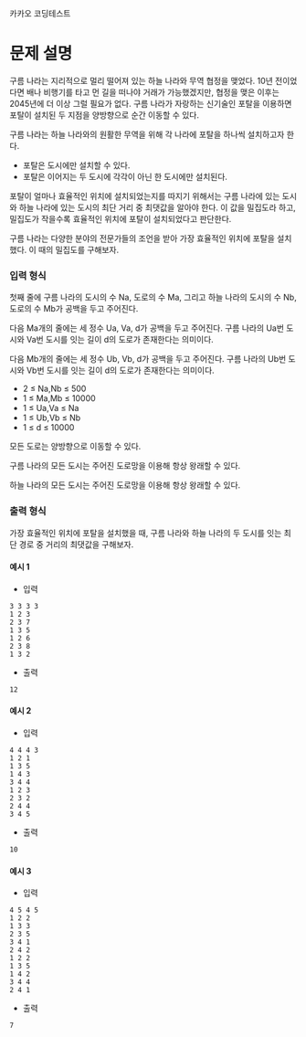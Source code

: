 카카오 코딩테스트

# 문제 설명

구름 나라는 지리적으로 멀리 떨어져 있는 하늘 나라와 무역 협정을 맺었다. 10년 전이었다면 배나 비행기를 타고 먼 길을 떠나야 거래가 가능했겠지만, 협정을 맺은 이후는 2045년에 더 이상 그럴 필요가 없다. 구름 나라가 자랑하는 신기술인 포탈을 이용하면 포탈이 설치된 두 지점을 양방향으로 순간 이동할 수 있다.

구름 나라는 하늘 나라와의 원활한 무역을 위해 각 나라에 포탈을 하나씩 설치하고자 한다.

- 포탈은 도시에만 설치할 수 있다.
- 포탈은 이어지는 두 도시에 각각이 아닌 한 도시에만 설치된다.

포탈이 얼마나 효율적인 위치에 설치되었는지를 따지기 위해서는 구름 나라에 있는 도시와 하늘 나라에 있는 도시의 최단 거리 중 최댓값을 알아야 한다. 이 값을 밀집도라 하고, 밀집도가 작을수록 효율적인 위치에 포탈이 설치되었다고 판단한다.

구름 나라는 다양한 분야의 전문가들의 조언을 받아 가장 효율적인 위치에 포탈을 설치했다. 이 때의 밀집도를 구해보자.

### 입력 형식

첫째 줄에 구름 나라의 도시의 수 Na, 도로의 수 Ma, 그리고 하늘 나라의 도시의 수 Nb, 도로의 수 Mb가 공백을 두고 주어진다.

다음 Ma개의 줄에는 세 정수 Ua, Va, d가 공백을 두고 주어진다. 구름 나라의 Ua번 도시와 Va번 도시를 잇는 길이 d의 도로가 존재한다는 의미이다.

다음 Mb개의 줄에는 세 정수 Ub, Vb, d가 공백을 두고 주어진다. 구름 나라의 Ub번 도시와 Vb번 도시를 잇는 길이 d의 도로가 존재한다는 의미이다.

- 2 ≤ Na,Nb ≤ 500
- 1 ≤ Ma,Mb ≤ 10000
- 1 ≤ Ua,Va ≤ Na
- 1 ≤ Ub,Vb ≤ Nb
- 1 ≤ d ≤ 10000

모든 도로는 양방향으로 이동할 수 있다.

구름 나라의 모든 도시는 주어진 도로망을 이용해 항상 왕래할 수 있다.

하늘 나라의 모든 도시는 주어진 도로망을 이용해 항상 왕래할 수 있다.

### 출력 형식

가장 효율적인 위치에 포탈을 설치했을 때, 구름 나라와 하늘 나라의 두 도시를 잇는 최단 경로 중 거리의 최댓값을 구해보자.

#### 예시 1

- 입력

```
3 3 3 3
1 2 3
2 3 7
1 3 5
1 2 6
2 3 8
1 3 2
```

- 출력

```
12
```

#### 예시 2

- 입력

```
4 4 4 3
1 2 1
1 3 5
1 4 3
3 4 4
1 2 3
2 3 2
2 4 4
3 4 5
```

- 출력

```
10
```

#### 예시 3

- 입력

```
4 5 4 5
1 2 2
1 3 3
2 3 5
3 4 1
2 4 2
1 2 2
1 3 5
1 4 2
3 4 4
2 4 1
```

- 출력

```
7
```

